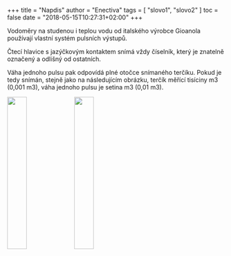 +++
title = "Napdis"
author = "Enectiva"
tags = [
    "slovo1",
    "slovo2"
]
toc = false
date = "2018-05-15T10:27:31+02:00"
+++

Vodoměry na studenou i teplou vodu od italského výrobce Gioanola používají vlastní systém pulsních výstupů.

Čtecí hlavice s jazýčkovým kontaktem snímá vždy číselník, který je znatelně označený a odlišný od ostatních.

Váha jednoho pulsu pak odpovídá plné otočce snímaného terčíku. Pokud je tedy snímán, stejně jako na následujícím obrázku, terčík měřící tisíciny m3 (0,001 m3), váha jednoho pulsu je setina m3 (0,01 m3).

<img class="right" src="/images/vodomer-gioanola/01.jpg" style="width:30%"></img>
<img class="left" src="/images/vodomer-gioanola/02.png" style="width:30%"></img>


